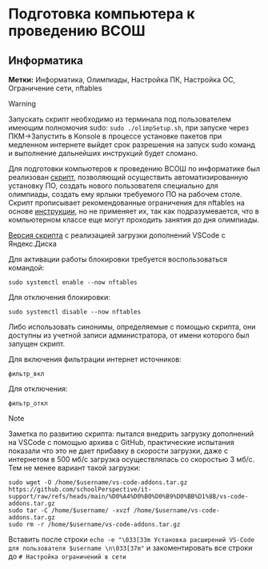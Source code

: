 # Подготовка компьютера к проведению ВСОШ
## Информатика
**Метки:** Информатика, Олимпиады, Настройка ПК, Настройка ОС, Ограничение сети, nftables

> [!WARNING]
> Запускать скрипт необходимо из терминала под пользователем имеющим полномочия sudo: `sudo ./olimpSetup.sh`, при запуске через ПКМ->Запустить в Konsole в процессе установке пакетов при медленном интернете выйдет срок разрешения на запуск sudo команд и выполнение дальнейших инструкций будет сломано.
  
Для подготовки компьютеров к проведению ВСОШ по информатике был реализован [скрипт](</Скрипты/olimpSetup.sh>), позволяющий осуществить автоматизированную установку ПО, создать нового пользователя специально для олимпиады, создать ему ярлыки требуемого ПО на рабочем столе.
Скрипт прописывает рекомендованные ограничения для nftables на основе [инструкции](<https://it-help-school.ru/%D0%91%D0%BB%D0%BE%D0%BA%D0%B8%D1%80%D0%BE%D0%B2%D0%BA%D0%B0_%D0%B8%D0%BD%D1%82%D0%B5%D1%80%D0%BD%D0%B5%D1%82%D0%B0_%D0%BF%D1%80%D0%B8_%D0%BF%D1%80%D0%BE%D0%B2%D0%B5%D0%B4%D0%B5%D0%BD%D0%B8%D0%B8_%D0%92%D1%81%D0%9E%D0%A8_%D0%B2_%D0%9C%D0%BE%D1%81%D0%BA%D0%B2%D0%B5#%D0%9D%D0%B0%D1%81%D1%82%D1%80%D0%BE%D0%B9%D0%BA%D0%B0_%D0%9C%D0%9E%D0%A1-12>), но не применяет их, так как подразумевается, что в компьютерном классе еще могут проходить занятия до дня олимпиады.  
  
[Версия скрипта](</Скрипты/olimpSetupYaDisk.sh>) с реализацией загрузки дополнений VSCode с Яндекс.Диска   
  

Для активации работы блокировки требуется воспользоваться командой:  
  
```
sudo systemctl enable --now nftables
```
 
Для отключения блокировки:  
```
sudo systemctl disable --now nftables
```

Либо использовать синонимы, определяемые с помощью скрипта, они доступны из учетной записи администратора, от имени которого был запущен скрипт.

Для включения фильтрации интернет источников:
```
фильтр_вкл
```
Для отключения:
```
фильтр_откл
```


> [!NOTE]
> Заметка по развитию скрипта: пытался внедрить загрузку дополнений на VSCode с помощью архива с GitHub,
> практические испытания показали что это не дает прибавку в скорости загрузки, даже с интернетом в 500 мб/с
> загрузка осуществлялась со скоростью 3 мб/c. Тем не менее вариант такой загрузки:
```
sudo wget -O /home/$username/vs-code-addons.tar.gz https://github.com/schoolPerspective/it-support/raw/refs/heads/main/%D0%A4%D0%B0%D0%B9%D0%BB%D1%8B/vs-code-addons.tar.gz
sudo tar -C /home/$username/ -xvzf /home/$username/vs-code-addons.tar.gz
sudo rm -r /home/$username/vs-code-addons.tar.gz
```
Вставить после строки `echo -e "\033[33m Установка расширений VS-Code для пользователя $username \n\033[37m"` и закоментировать все строки до `# Настройка ограничений в сети`
